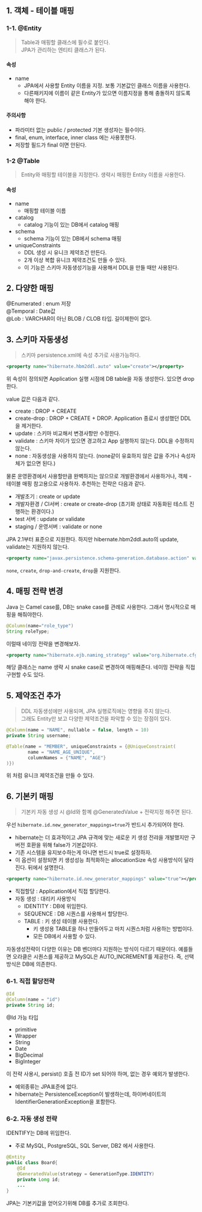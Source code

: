 ## 1. 객체 - 테이블 매핑

### 1-1. @Entity

> Table과 매핑할 클래스에 필수로 붙인다.  
> JPA가 관리하는 엔티티 클래스가 된다.

#### 속성

- name
  - JPA에서 사용할 Entity 이름을 지정. 보통 기본값인 클래스 이름을 사용한다.
  - 다른패키지에 이름이 같은 Entity가 있으면 이름지정을 통해 충돌하지 않도록 해야 한다.

#### 주의사항

- 파라미터 없는 public / protected 기본 생성자는 필수이다.
- final, enum, interface, inner class 에는 사용못한다.
- 저장할 필드가 final 이면 안된다.

### 1-2 @Table

> Entity와 매핑할 테이블을 지정한다. 생략시 매핑한 Entity 이름을 사용한다.

#### 속성

- name
  - 매핑할 테이블 이름
- catalog
  - catalog 기능이 있는 DB에서 catalog 매핑
- schema 
  - schema 기능이 있는 DB에서 schema 매핑
- uniqueConstraints
  - DDL 생성 시 유니크 제약조건 만든다.
  - 2개 이상 복합 유니크 제약조건도 만들 수 있다.
  - 이 기능은 스키마 자동생성기능을 사용해서 DDL을 만들 때만 사용된다.

## 2. 다양한 매핑

@Enumerated : enum 저장  
@Temporal : Date값  
@Lob : VARCHAR이 아닌 BLOB / CLOB 타입. 길이제한이 없다.  



## 3. 스키마 자동생성

> 스키마 persistence.xml에 속성 추가로 사용가능하다.

```xml
<property name="hibernate.hbm2ddl.auto" value="create"></property>
```
위 속성이 정의되면 Application 실행 시점에 DB table을 자동 생성한다. 있으면 drop 한다.

value 값은 다음과 같다.
- create : DROP + CREATE
- create-drop : DROP + CREATE + DROP. Application 종료시 생성했던 DDL을 제거한다.
- update : 스키마 비교해서 변경사항만 수정한다.
- validate : 스키마 차이가 있으면 경고하고 App 실행하지 않는다. DDL을 수정하지 않는다.
- none : 자동생성을 사용하지 않는다. (none같이 유효하지 않은 값을 주거나 속성자체가 없으면 된다.)

물론 운영환경에서 사용할만큼 완벽하지는 않으므로 개발환경에서 사용하거나, 객체 - 테이블 매핑 참고용으로 사용하자.
추천하는 전략은 다음과 같다.
- 개발초기 : create or update
- 개발자환경 / CI서버 : create or create-drop (초기화 상태로 자동화된 테스트 진행하는 환경이다.)
- test 서버 : update or validate
- staging / 운영서버 : validate or none

JPA 2.1부터 표준으로 지원한다. 하지만 hibernate.hbm2ddl.auto의 update, validate는 지원하지 않는다.
```xml
<property name="javax.persistence.schema-generation.database.action" value="drop-and-create"></property>
```
`none`, `create`, `drop-and-create`, `drop`을 지원한다.

## 4. 매핑 전략 변경

Java 는 Camel case를, DB는 snake case를 관례로 사용한다. 그래서 명시적으로 매핑을 해줘야한다.

```java
@Column(name="role_type")
String roleType;
```
이럴때 네이밍 전략을 변경해보자.

```xml
<property name="hibernate.ejb.naming_strategy" value="org.hibernate.cfg.ImprovedNamingStrategy"></property>
```
해당 클래스는 name 생략 시 snake case로 변경하여 매핑해준다. 네이밍 전략을 직접 구현할 수도 있다.

## 5. 제약조건 추가

> DDL 자동생성에만 사용되며, JPA 실행로직에는 영향을 주지 않는다.  
> 그래도 Entity만 보고 다양한 제약조건을 파악할 수 있는 장점이 있다.  

```java
@Column(name = "NAME", nullable = false, length = 10)
private String username;
```

```java
@Table(name = "MEMBER", uniqueConstraints = {@UniqueConstraint(
        name = "NAME_AGE_UNIQUE",
        columnNames = {"NAME", "AGE"}
)})
```
위 처럼 유니크 제약조건을 만들 수 있다.

## 6. 기본키 매핑

> 기본키 자동 생성 시 @Id와 함꼐 @GeneratedValue + 전략지정 해주면 된다.

우선 `hibernate.id.new_generator_mappings=true`가 반드시 추가되어야 한다.
- hibernate는 더 효과적이고 JPA 규격에 맞는 새로운 키 생성 전랴을 개발했지만 구버전 호환을 위해 false가 기본값이다.
- 기존 시스템을 유지보수하는게 아니면 반드시 true로 설정하자.
- 이 옵션이 설정되면 키 생성성능 최적화하는 allocationSize 속성 사용방식이 달라진다. 뒤에서 설명한다.

```xml
<property name="hibernate.id.new_generator_mappings" value="true"></property>
```

- 직접할당 : Application에서 직접 할당한다.  
- 자동 생성 : 대리키 사용방식
  - IDENTITY : DB에 위임한다.
  - SEQUENCE : DB 시퀀스를 사용해서 할당한다.
  - TABLE : 키 생성 테이블 사용한다.
    - 키 생성용 TABLE을 하나 만들어두고 마치 시퀀스처럼 사용하는 방법이다.
    - 모든 DB에서 사용할 수 있다.

자동생성전략이 다양한 이유는 DB 벤더마다 지원하는 방식이 다르기 때문이다.
예를들면 오라클은 시퀀스를 제공하고 MySQL은 AUTO_INCREMENT를 제공한다.
즉, 선택방식은 DB에 의존한다.

### 6-1. 직접 할당전략

```java
@Id
@Column(name = "id")
private String id;
```
@Id 가능 타입
- primitive
- Wrapper
- String
- Date
- BigDecimal
- BigInteger

이 전략 사용시, persist() 호출 전 ID가 set 되어야 하며, 없는 경우 예외가 발생한다.
- 예외종류는 JPA표준에 없다.
- hibernate는 PersistenceException이 발생하는데, 하이버네이트의 IdentifierGenerationException을 포함한다.

### 6-2. 자동 생성 전략

IDENTIFY는 DB에 위임한다.
- 주로 MySQL, PostgreSQL, SQL Server, DB2 에서 사용한다.

```java
@Entity
public class Board{
    @Id
    @GeneratedValue(strategy = GenerationType.IDENTITY)
    private Long id;
    ...
}
```
JPA는 기본키값을 얻어오기위해 DB를 추가로 조회한다.